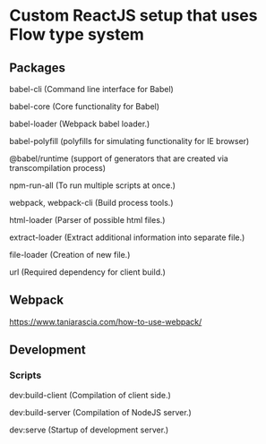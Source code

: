 <h1>Custom ReactJS setup that uses Flow type system </h1>

## Packages

babel-cli (Command line interface for Babel)

babel-core (Core functionality for Babel)

babel-loader (Webpack babel loader.)

babel-polyfill (polyfills for simulating functionality for IE browser)

@babel/runtime (support of generators that are created via transcompilation process)

npm-run-all (To run multiple scripts at once.)

webpack, webpack-cli (Build process tools.)

html-loader (Parser of possible html files.)

extract-loader (Extract additional information into separate file.)

file-loader (Creation of new file.)

url (Required dependency for client build.)

## Webpack

https://www.taniarascia.com/how-to-use-webpack/

## Development

### Scripts

dev:build-client (Compilation of client side.)

dev:build-server (Compilation of NodeJS server.)

dev:serve (Startup of development server.)
